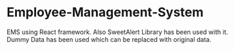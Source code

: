 # Employee-Management-System
EMS using React framework. Also SweetAlert Library has been used with it.
Dummy Data has been used which can be replaced with original data.

